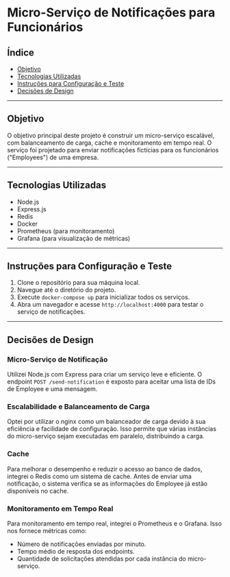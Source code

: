 # Micro-Serviço de Notificações para Funcionários

## Índice
- [Objetivo](#objetivo)
- [Tecnologias Utilizadas](#tecnologias-utilizadas)
- [Instruções para Configuração e Teste](#instruções-para-configuração-e-teste)
- [Decisões de Design](#decisões-de-design)

---

## Objetivo
O objetivo principal deste projeto é construir um micro-serviço escalável, com balanceamento de carga, cache e monitoramento em tempo real. O serviço foi projetado para enviar notificações fictícias para os funcionários ("Employees") de uma empresa.

---

## Tecnologias Utilizadas
- Node.js
- Express.js
- Redis
- Docker
- Prometheus (para monitoramento)
- Grafana (para visualização de métricas)

---

## Instruções para Configuração e Teste
1. Clone o repositório para sua máquina local.
2. Navegue até o diretório do projeto.
3. Execute `docker-compose up` para inicializar todos os serviços.
4. Abra um navegador e acesse `http://localhost:4000` para testar o serviço de notificações.

---

## Decisões de Design

### Micro-Serviço de Notificação
Utilizei Node.js com Express para criar um serviço leve e eficiente. O endpoint `POST /send-notification` é exposto para aceitar uma lista de IDs de Employee e uma mensagem.

### Escalabilidade e Balanceamento de Carga
Optei por utilizar o nginx como um balanceador de carga devido à sua eficiência e facilidade de configuração. Isso permite que várias instâncias do micro-serviço sejam executadas em paralelo, distribuindo a carga.

### Cache
Para melhorar o desempenho e reduzir o acesso ao banco de dados, integrei o Redis como um sistema de cache. Antes de enviar uma notificação, o sistema verifica se as informações do Employee já estão disponíveis no cache.

### Monitoramento em Tempo Real
Para monitoramento em tempo real, integrei o Prometheus e o Grafana. Isso nos fornece métricas como:
- Número de notificações enviadas por minuto.
- Tempo médio de resposta dos endpoints.
- Quantidade de solicitações atendidas por cada instância do micro-serviço.
